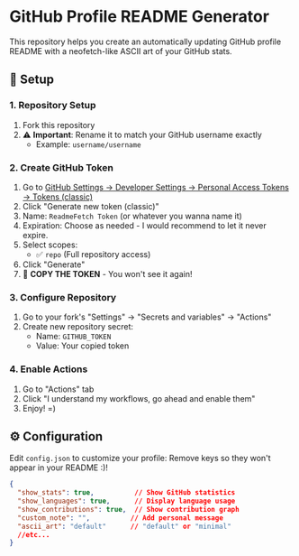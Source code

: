 # GitHub Profile README Generator

This repository helps you create an automatically updating GitHub profile README with a neofetch-like ASCII art of your GitHub stats.

## 🚀 Setup

### 1. Repository Setup
1. Fork this repository
2. ⚠️ **Important**: Rename it to match your GitHub username exactly
   - Example: `username/username`

### 2. Create GitHub Token
1. Go to [GitHub Settings → Developer Settings → Personal Access Tokens → Tokens (classic)](https://github.com/settings/tokens)
2. Click "Generate new token (classic)"
3. Name: `ReadmeFetch Token` (or whatever you wanna name it)
4. Expiration: Choose as needed - I would recommend to let it never expire.
5. Select scopes:
   - ✅ `repo` (Full repository access) 
6. Click "Generate"
7. 📝 **COPY THE TOKEN** - You won't see it again!

### 3. Configure Repository
1. Go to your fork's "Settings" → "Secrets and variables" → "Actions"
2. Create new repository secret:
   - Name: `GITHUB_TOKEN`
   - Value: Your copied token

### 4. Enable Actions
1. Go to "Actions" tab
2. Click "I understand my workflows, go ahead and enable them"
3. Enjoy! =)


## ⚙️ Configuration

Edit `config.json` to customize your profile:
Remove keys so they won't appear in your README :)!

```json
{
  "show_stats": true,          // Show GitHub statistics
  "show_languages": true,      // Display language usage
  "show_contributions": true,  // Show contribution graph
  "custom_note": "",          // Add personal message
  "ascii_art": "default"      // "default" or "minimal"
  //etc...
}
